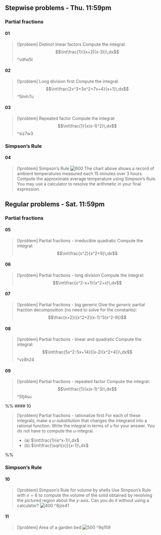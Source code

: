 ## Stepwise problems - Thu. 11:59pm
### Partial fractions
#### 01
> [!problem] Distinct linear factors
> Compute the integral: $$\int\frac{1}{(x+2)(x-3)}\,dx$$ ^vdfw5l
#### 02
> [!problem] Long division first
> Compute the integral: $$\int\frac{2x^3+3x^2+7x+4}{x+1}\,dx$$ ^5lmh7u
#### 03
> [!problem] Repeated factor
> Compute the integral: $$\int\frac{1}{x(x-1)^2}\,dx$$ ^siz7w3

### Simpson’s Rule
#### 04
> [!problem] Simpson’s Rule
> ![600](Pasted%20image%2020240912202759.png)
> The chart above shows a record of ambient temperatures measured each 15 minutes over 3 hours. Compute the approximate average temperature using Simpson’s Rule. You may use a calculator to resolve the arithmetic in your final expression.

## Regular problems - Sat. 11:59pm
### Partial fractions
#### 05
> [!problem] Partial fractions - irreducible quadratic
> Compute the integral: $$\int\frac{x^2}{x^2+9}\,dx$$
#### 06
> [!problem] Partial fractions - long division
> Compute the integral: $$\int\frac{x^2-x+1}{x^2+x}\,dx$$
#### 07
> [!problem] Partial fractions - big generic
> Give the *generic* partial fraction decomposition (no need to solve for the constants): $$\frac{x+2}{(x^2+2)(x-1)^3(x^2-9)}$$
#### 08
> [!problem] Partial fractions - linear and quadratic
> Compute the integral: $$\int\frac{5x^2-5x+14}{(x-2)(x^2+4)}\,dx$$ ^vz8h24
#### 09
> [!problem] Partial fractions - repeated factor
> Compute the integral: $$\int\frac{1}{x(x-1)^3}\,dx$$ ^5fj4su

%% #### 10
> [!problem] Partial fractions - rationalize first
> For each of these integrals, make a $u$-substitution that changes the integrand into a rational function. Write the integral in terms of $u$ for your answer. You do not have to compute the $u$-integral.
> - (a) $\int\frac{1}{e^x-1}\,dx$
> - (b) $\int\frac{\sqrt{x}}{x-1}\,dx$

%%

### Simpson’s Rule
#### 10
> [!problem] Simpson’s Rule for volume by shells
> Use Simpson’s Rule with $n=6$ to compute the volume of the solid obtained by revolving the pictured region about the $y$-axis. Can you do it without using a calculator?
> ![400](Pasted%20image%2020240912201343.png) ^8jze41
#### 11
> [!problem] Area of a garden bed
> ![500](Pasted%20image%2020240912163558.png) ^9q1fi9

